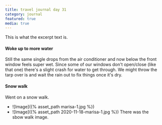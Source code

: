 ```yaml
---
title: travel journal day 31
category: journal
featured: true
media: true
---
```

This is what the excerpt text is.

#### Woke up to more water
Still the same single drops from the air conditioner and now below the front window feels super wet. Since some of our windows don't open/close (like that one) there's a slight crash for water to get through. We might throw the tarp over is and wait the rain out to fix things once it's dry.

#### Snow walk
Went on a snow walk.
- ![Image]({% asset_path marisa-1.jpg %})
- ![Image]({% asset_path 2020-11-18-marisa-1.jpg %})
There was the sbow walk image.
